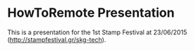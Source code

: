 # HowToRemote Presentation
This is a presentation for the 1st Stamp Festival at 23/06/2015 (http://stampfestival.gr/skg-tech).

